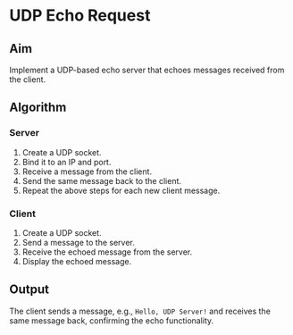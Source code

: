 # UDP Echo Request

## Aim
Implement a UDP-based echo server that echoes messages received from the client.

## Algorithm

### Server

1. Create a UDP socket.
2. Bind it to an IP and port.
3. Receive a message from the client.
4. Send the same message back to the client.
5. Repeat the above steps for each new client message.

### Client

1. Create a UDP socket.
2. Send a message to the server.
3. Receive the echoed message from the server.
4. Display the echoed message.

## Output
The client sends a message, e.g., `Hello, UDP Server!` and receives the same message back, confirming the echo functionality.